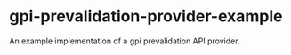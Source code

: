 # gpi-prevalidation-provider-example
An example implementation of a gpi prevalidation API provider.
